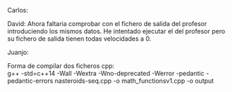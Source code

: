 Carlos:  

David: Ahora faltaria comprobar con el fichero de salida del profesor introduciendo los mismos datos. He intentado ejecutar el del profesor pero su fichero de salida tienen todas velocidades a 0.

Juanjo:

Forma de compilar dos ficheros cpp: <br/>
g++ -std=c++14 -Wall -Wextra -Wno-deprecated -Werror -pedantic -pedantic-errors nasteroids-seq.cpp -o math_functionsv1.cpp -o output

